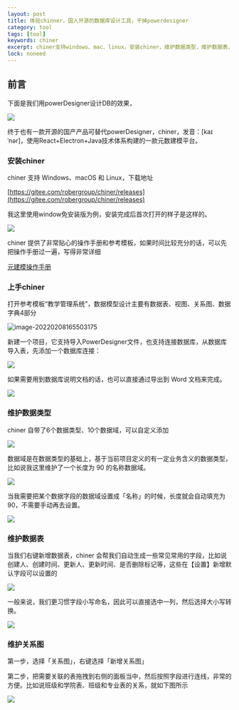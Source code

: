 ```yaml
---
layout: post
title: 体验chinner，国人开源的数据库设计工具，干掉powerdesigner
category: tool
tags: [tool]
keywords: chiner
excerpt: chiner支持windows、mac、linux，安装chiner，维护数据类型，维护数据表，维护关系图
lock: noneed
---
```


## 前言

下面是我们用powerDesigner设计DB的效果，

![](\assets\images\tools\powerdesigner-db.png)

终于也有一款开源的国产产品可替代powerDesigner，chiner，发音：[kaɪˈnər]，使用React+Electron+Java技术体系构建的一款元数建模平台。

### 安装chiner

chiner 支持 Windows、macOS 和 Linux，下载地址

[https://gitee.com/robergroup/chiner/releases](https://gitee.com/robergroup/chiner/releases)

我这里使用window免安装版为例，安装完成后首次打开的样子是这样的。

![](\assets\images\tools\chiner-1.png)

chiner 提供了非常贴心的操作手册和参考模板，如果时间比较充分的话，可以先把操作手册过一遍，写得非常详细

[元建模操作手册](https://www.yuque.com/chiner/docs/manual)

### 上手chiner

打开参考模板“教学管理系统”，数据模型设计主要有数据表、视图、关系图、数据字典4部分

![image-20220208165503175](\assets\images\tools\chiner-2.png)

新建一个项目，它支持导入PowerDesigner文件，也支持连接数据库，从数据库导入表，先添加一个数据库连接：

![](\assets\images\tools\chiner-3.png)

如果需要用到数据库说明文档的话，也可以直接通过导出到 Word 文档来完成。

![](\assets\images\tools\chiner-4.png)

### 维护数据类型

chiner 自带了6个数据类型、10个数据域，可以自定义添加

![](\assets\images\tools\chiner-5.png)

数据域是在数据类型的基础上，基于当前项目定义的有一定业务含义的数据类型，比如说我这里维护了一个长度为 90 的名称数据域。

![](\assets\images\tools\chiner-6.png)

当我需要把某个数据字段的数据域设置成「名称」的时候，长度就会自动填充为 90，不需要手动再去设置。

![](\assets\images\tools\chiner-7.png)

### 维护数据表

当我们右键新增数据表，chiner 会帮我们自动生成一些常见常用的字段，比如说创建人、创建时间、更新人、更新时间、是否删除标记等，这些在【设置】新增默认字段可以设置的

![](\assets\images\tools\chiner-8.png)

一般来说，我们更习惯字段小写命名，因此可以直接选中一列，然后选择大小写转换。

![](\assets\images\tools\chiner-9.png)

### 维护关系图

第一步，选择「关系图」，右键选择「新增关系图」

第二步，把需要关联的表拖拽到右侧的面板当中，然后按照字段进行连线，非常的方便。比如说班级和学院表、班级和专业表的关系，就如下图所示

![](\assets\images\tools\chiner-10.png)



